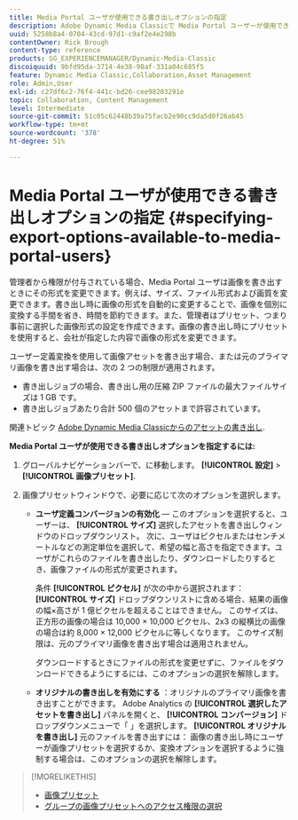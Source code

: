 ```yaml
---
title: Media Portal ユーザが使用できる書き出しオプションの指定
description: Adobe Dynamic Media Classicで Media Portal ユーザーが使用できる書き出しオプションを指定する方法について説明します。
uuid: 5258b8a4-0704-43cd-97d1-c9af2e4e298b
contentOwner: Rick Brough
content-type: reference
products: SG_EXPERIENCEMANAGER/Dynamic-Media-Classic
discoiquuid: 9bfd95da-3714-4e38-98af-331a04c685f5
feature: Dynamic Media Classic,Collaboration,Asset Management
role: Admin,User
exl-id: c27df6c2-76f4-441c-bd26-cee98203291e
topic: Collaboration, Content Management
level: Intermediate
source-git-commit: 51c05c62448b39a75facb2e90cc9da5d0f26ab45
workflow-type: tm+mt
source-wordcount: '378'
ht-degree: 51%

---
```


# Media Portal ユーザが使用できる書き出しオプションの指定 {#specifying-export-options-available-to-media-portal-users}

管理者から権限が付与されている場合、Media Portal ユーザは画像を書き出すときにその形式を変更できます。例えば、サイズ、ファイル形式および画質を変更できます。書き出し時に画像の形式を自動的に変更することで、画像を個別に変換する手間を省き、時間を節約できます。また、管理者はプリセット、つまり事前に選択した画像形式の設定を作成できます。画像の書き出し時にプリセットを使用すると、会社が指定した内容で画像の形式を変更できます。

ユーザー定義変換を使用して画像アセットを書き出す場合、または元のプライマリ画像を書き出す場合は、次の 2 つの制限が適用されます。

* 書き出しジョブの場合、書き出し用の圧縮 ZIP ファイルの最大ファイルサイズは 1 GB です。
* 書き出しジョブあたり合計 500 個のアセットまで許容されています。

関連トピック [Adobe Dynamic Media Classicからのアセットの書き出し](exporting-assets-from-dmc.md#exporting-assets-from_dmc).

**Media Portal ユーザが使用できる書き出しオプションを指定するには:**

1. グローバルナビゲーションバーで、に移動します。 **[!UICONTROL 設定]** > **[!UICONTROL 画像プリセット]**.
1. 画像プリセットウィンドウで、必要に応じて次のオプションを選択します。

   * **ユーザ定義コンバージョンの有効化**  — このオプションを選択すると、ユーザーは、 **[!UICONTROL サイズ]** 選択したアセットを書き出しウィンドウのドロップダウンリスト。 次に、ユーザはピクセルまたはセンチメートルなどの測定単位を選択して、希望の幅と高さを指定できます。ユーザがこれらのファイルを書き出したり、ダウンロードしたりするとき、画像ファイルの形式が変更されます。

     条件 **[!UICONTROL ピクセル]** が次の中から選択されます： **[!UICONTROL サイズ]** ドロップダウンリストに含める場合、結果の画像の幅×高さが 1 億ピクセルを超えることはできません。 このサイズは、正方形の画像の場合は 10,000 × 10,000 ピクセル、2x3 の縦横比の画像の場合は約 8,000 × 12,000 ピクセルに等しくなります。 このサイズ制限は、元のプライマリ画像を書き出す場合は適用されません。

     ダウンロードするときにファイルの形式を変更せずに、ファイルをダウンロードできるようにするには、このオプションの選択を解除します。

   * **オリジナルの書き出しを有効にする** ：オリジナルのプライマリ画像を書き出すことができます。 Adobe Analytics の **[!UICONTROL 選択したアセットを書き出し]** パネルを開くと、 **[!UICONTROL コンバージョン]** ドロップダウンメニューで「 」を選択します。 **[!UICONTROL オリジナルを書き出し]** 元のファイルを書き出すには： 画像の書き出し時にユーザーが画像プリセットを選択するか、変換オプションを選択するように強制する場合は、このオプションの選択を解除します。

>[!MORELIKETHIS]
>
>* [画像プリセット](application-setup.md#image_presets)
>* [グループの画像プリセットへのアクセス権限の選択](creating-media-portal-groups.md#choosing_image_preset_access_permissions_for_a_group)
